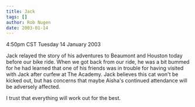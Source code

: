 ```yaml
---
title: Jack
tags: []
author: Rob Nugen
date: 2003-01-14
---
```


<p class=date>4:50pm CST Tuesday 14 January 2003</p>

<p>Jack relayed the story of his adventures to Beaumont and Houston
today before our bike ride.  When we got back from our ride, he was a
bit bummed for he had learned that one of his friends was in trouble
for having visited with Jack after curfew at The Academy.  Jack
believes this cat won't be kicked out, but has concerns that maybe
Aisha's continued attendance will be adversely affected.</p>

<p>I trust that everything will work out for the best.</p>
